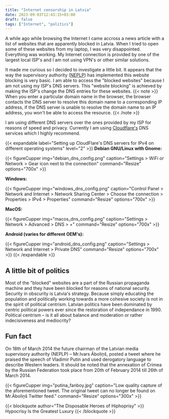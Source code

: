 ```yaml
---
title: "Internet censorship in Latvia"
date: 2023-09-03T12:43:15+03:00
draft: false
tags: ["Internet", "politics"]
---
```

A while ago while browsing the Internet I came accross a news article with a list of websites that are apparently blocked in Latvia. When I tried to open some of these websites from my laptop, I was very disappointed. Everything was working. My Internet connection is provided by one of the largest local ISP's and I am not using VPN's or other similar solutions.

It made me curious so I decided to investigate a little bit. It appears that the way the supervisory authority ([NEPLP](https://www.neplp.lv/lv/ierobezoto-domenu-vardu-saraksts)) has implemented this website blocking is very basic. I am able to access the "blocked websites" because I am not using my ISP's DNS servers. This "website blocking" is achieved by making the ISP's change the DNS entries for these websites.
{{< note >}}
When you enter a particular domain name in the browser, the browser contacts the DNS server to resolve this domain name to a corresponding IP address, if the DNS server is unable to resolve the domain name to an IP address, you won't be able to access the resource. 
{{< /note >}}

I am using different DNS servers over the ones provided by my ISP for reasons of speed and privacy. Currently I am using [Cloudflare's](https://www.cloudflare.com/learning/dns/what-is-1.1.1.1/) DNS services which I highly recommend.

{{< expandable label="Setting up CloudFlare's DNS servers for IPv4 on different operating systems" level="2" >}}
**Debian GNU/Linux with Gnome:**

{{< figureCupper
img="debian_dns_config.png" 
caption="Settings > WiFi or Network > Gear icon next to the connection" 
command="Resize" 
options="700x" >}}

**Windows:**

{{< figureCupper
img="windows_dns_config.png" 
caption="Control Panel > Network and Internet > Network Sharing Center > Choose the connection > Properties > IPv4 > Properties" 
command="Resize" 
options="700x" >}}

**MacOS:**  

{{< figureCupper
img="macos_dns_config.png" 
caption="Settings > Network > Advanced > DNS > +" 
command="Resize" 
options="700x" >}}

**Android (varies for different OEM's):**

{{< figureCupper
img="android_dns_config.png" 
caption="Settings > Network and Internet > Private DNS" 
command="Resize" 
options="700x" >}}
{{< /expandable >}}

## A little bit of politics
Most of the "blocked" websites are a part of the Russian propaganda machine and they have been blocked for reasons of national security.
Security in obscurity is Latvia's strategy. Because simply educating the population and politically working towards a more cohesive society is not in the spirit of political centrism. Latvian politics have been dominated by centric political powers ever since the restoration of independance in 1990. Political centrism – is it all about balance and moderation or rather indecisiveness and mediocrity?  
## Fun fact
On 18th of March 2014 the future chairman of the Latvian media supervisory authority (NEPLP) – Mr.Ivars Āboliņš, posted a tweet where he praised the speech of Vladimir Putin and used derogatory language to describe Western leaders. It should be noted that the annexation of Crimea by the Russian Federation took place from 20th of February 2014 till 26th of March 2014.

{{< figureCupper
img="putina_fanboy.jpg" 
caption="Low quality capture of the aforementioned tweet. The original tweet can no longer be found on Mr.Āboliņš Twitter feed." 
command="Resize" 
options="300x" >}}

{{< blockquote author="The Disposable Heroes of Hiphoprisy" >}}
Hypocrisy Is the Greatest Luxury
{{< /blockquote >}}



 
